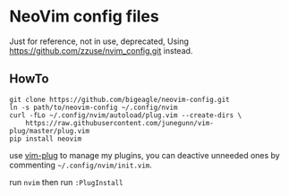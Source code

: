 # NeoVim config files

Just for reference, not in use, deprecated, 
Using https://github.com/zzuse/nvim_config.git instead.

## HowTo

```
git clone https://github.com/bigeagle/neovim-config.git
ln -s path/to/neovim-config ~/.config/nvim
curl -fLo ~/.config/nvim/autoload/plug.vim --create-dirs \
    https://raw.githubusercontent.com/junegunn/vim-plug/master/plug.vim
pip install neovim
```

use [vim-plug](https://github.com/junegunn/vim-plug) to manage my plugins, you can deactive unneeded ones by commenting `~/.config/nvim/init.vim`.

run `nvim` then run `:PlugInstall` 
